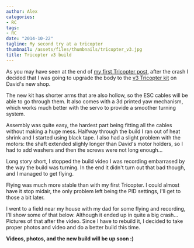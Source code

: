 ```yaml
---
author: Alex
categories:
- RC
tags:
- RC
date: "2014-10-22"
tagline: My second try at a tricopter
thumbnail: /assets/files/thumbnails/tricopter_v3.jpg
title: Tricopter v3 build
---
```


As you may have seen at the end of [my first Tricopter post](/blog/tricopter-v2.5-build-and-first-flight/), after the crash I decided that I was going to upgrade the body to the [v3 Tricopter kit](http://rcexplorer.se/product/tricopter-v3-kit/) on David's new shop.

The new kit has shorter arms that are also hollow, so the ESC cables will be able to go through them. It also comes with a 3d printed yaw mechanism, which works much better with the servo to provide a smoother turning system.

Assembly was quite easy, the hardest part being fitting all the cables without making a huge mess. Halfway through the build I ran out of heat shrink and I started using black tape. I also had a slight problem with the motors: the shaft extended slighly longer than David's motor holders, so I had to add washers and then the screws were not long enough...

Long story short, I stopped the build video I was recording embarrased by the way the build was turning. In the end it didn't turn out that bad though, and I managed to get flying.

Flying was much more stable than with my first Tricopter. I could almost have it stop midair, the only problem left being the PID settings, I'll get to those a bit later.

I went to a field near my house with my dad for some flying and recording, I'll show some of that below. Although it ended up in quite a big crash... Pictures of that after the video. Since I have to rebuild it, I decided to take proper photos and video and do a better build this time.

**Videos, photos, and the new build will be up soon :)**

